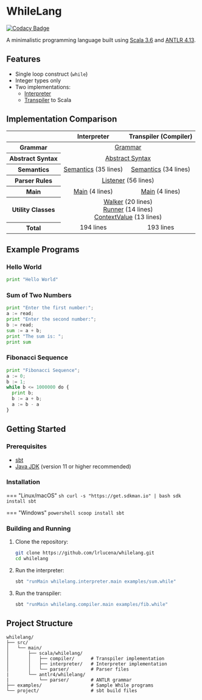 # WhileLang

[![Codacy Badge](https://api.codacy.com/project/badge/Grade/b1705795c5f74b9289b6f4c942dd5911)](https://app.codacy.com/gh/lrlucena/whilelang)

A minimalistic programming language built using [Scala 3.6](https://scala-lang.org) and [ANTLR 4.13](https://antlr.org).

## Features

- Single loop construct (`while`)
- Integer types only
- Two implementations:
  - [Interpreter](interpreter.md)
  - [Transpiler](transpiler.md) to Scala

## Implementation Comparison

<table>
  <thead>
    <tr>
      <th></th>
      <th align="center">Interpreter</th>
      <th align="center">Transpiler (Compiler)</th>
    </tr>
  </thead>
  <tbody>
    <tr>
      <th>Grammar</th>
      <td colspan="2" align="center">
        <a href="#grammar">Grammar</a>
      </td>
    </tr>
    <tr>
      <th>Abstract Syntax</th>
      <td colspan="2" align="center">
        <a href="interpreter.md#abstract-syntax">Abstract Syntax</a>
      </td>
    </tr>
    <tr>
      <th>Semantics</th>
      <td align="center"><a href="interpreter.md#semantics">Semantics</a> (35 lines)</td>
      <td align="center"><a href="transpiler.md#semantics">Semantics</a> (34 lines)</td>
    </tr>
    <tr>
      <th>Parser Rules</th>
      <td colspan="2" align="center">
        <a href="interpreter.md#parser-rules">Listener</a> (56 lines)
      </td>
    </tr>
    <tr>
      <th>Main</th>
      <td align="center"><a href="interpreter.md#main">Main</a> (4 lines)</td>
      <td align="center"><a href="transpiler.md#main">Main</a> (4 lines)</td>
    </tr>
    <tr>
      <th>Utility Classes</th>
      <td colspan="2" align="center">
        <a href="interpreter.md#walker">Walker</a> (20 lines)<br>
        <a href="interpreter.md#runner">Runner</a> (14 lines)<br>
        <a href="interpreter.md#contextvalue">ContextValue</a> (13 lines)
      </td>
    </tr>
    <tr>
      <th>Total</th>
      <td align="center">194 lines</td>
      <td align="center">193 lines</td>
    </tr>
  </tbody>
</table>

## Example Programs

### Hello World

```python linenums="1" title="hello.while"
print "Hello World"
```

### Sum of Two Numbers

```python linenums="1" title="sum.while"
print "Enter the first number:";
a := read;
print "Enter the second number:";
b := read;
sum := a + b;
print "The sum is: ";
print sum
```

### Fibonacci Sequence

```python linenums="1" title="examples/fibonacci.while"
print "Fibonacci Sequence";
a := 0;
b := 1;
while b <= 1000000 do {
  print b;
  b := a + b;
  a := b - a
}
```

## Getting Started

### Prerequisites

- [sbt](https://www.scala-sbt.org/)
- [Java JDK](https://adoptium.net/) (version 11 or higher recommended)

### Installation

=== "Linux/macOS"
    ```sh
    curl -s "https://get.sdkman.io" | bash
    sdk install sbt
    ```

=== "Windows"
    ```powershell
    scoop install sbt
    ```

### Building and Running

1. Clone the repository:
   ```sh
   git clone https://github.com/lrlucena/whilelang.git
   cd whilelang
   ```

2. Run the interpreter:
   ```sh
   sbt "runMain whilelang.interpreter.main examples/sum.while"
   ```

3. Run the transpiler:
   ```sh
   sbt "runMain whilelang.compiler.main examples/fib.while"
   ```

## Project Structure

```tree
whilelang/
├── src/
│   └── main/
│       ├── scala/whilelang/
│       │   ├── compiler/      # Transpiler implementation
│       │   ├── interpreter/   # Interpreter implementation
│       │   └── parser/        # Parser files
|       └── antlr4/whilelang/
|           └── parser/        # ANTLR grammar
├── examples/                  # Sample While programs
└── project/                   # sbt build files
```
